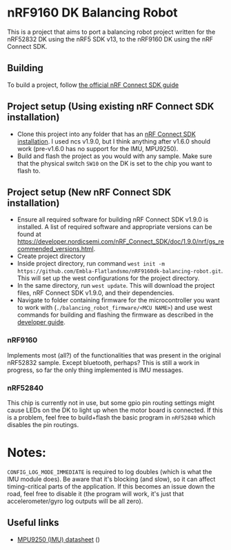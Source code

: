 # nRF9160 DK Balancing Robot

This is a project that aims to port a balancing robot project written for the nRF52832 DK using the nRF5 SDK v13, to the nRF9160 DK using the nRF Connect SDK.

## Building
To build a project, follow [the official nRF Connect SDK guide](https://developer.nordicsemi.com/nRF_Connect_SDK/doc/latest/nrf/gs_programming.html)
## Project setup (Using existing nRF Connect SDK installation)
- Clone this project into any folder that has an [nRF Connect SDK installation](https://developer.nordicsemi.com/nRF_Connect_SDK/doc/latest/nrf/gs_assistant.html). I used ncs v1.9.0, but I think anything after v1.6.0 should work (pre-v1.6.0 has no support for the IMU, MPU9250).
- Build and flash the project as you would with any sample. Make sure that the physical switch `SW10` on the DK is set to the chip you want to flash to.

## Project setup (New nRF Connect SDK installation)
- Ensure all required software for building nRF Connect SDK v1.9.0 is installed. A list of required software and appropriate versions can be found at https://developer.nordicsemi.com/nRF_Connect_SDK/doc/1.9.0/nrf/gs_recommended_versions.html.
- Create project directory
- Inside project directory, run command ```west init -m https://github.com/Embla-Flatlandsmo/nRF9160dk-balancing-robot.git```. This will set up the west configurations for the project directory.
- In the same directory, run ```west update```. This will download the project files, nRF Connect SDK v1.9.0, and their dependencies.
- Navigate to folder containing firmware for the microcontroller you want to work with (```./balancing_robot_firmware/<MCU NAME>```) and use west commands for building and flashing the firmware as described in the [developer guide](https://developer.nordicsemi.com/nRF_Connect_SDK/doc/1.9.0/zephyr/guides/west/build-flash-debug.html#west-build-flash-debug).

### nRF9160
Implements most (all?) of the functionalities that was present in the original nRF52832 sample. Except bluetooth, perhaps?
This is still a work in progress, so far the only thing implemented is IMU messages.

### nRF52840
This chip is currently not in use, but some gpio pin routing settings might cause LEDs on the DK to light up when the motor board is connected. If this is a problem, feel free to build+flash the basic program in `nRF52840` which disables the pin routings.

# Notes:
`CONFIG_LOG_MODE_IMMEDIATE` is required to log doubles (which is what the IMU module does). Be aware that it's blocking (and slow), so it can affect timing-critical parts of the application. If this becomes an issue down the road, feel free to disable it (the program will work, it's just that accelerometer/gyro log outputs will be all zero).

## Useful links
- [MPU9250 (IMU) datasheet](https://3cfeqx1hf82y3xcoull08ihx-wpengine.netdna-ssl.com/wp-content/uploads/2015/02/PS-MPU-9250A-01-v1.1.pdf) ()
